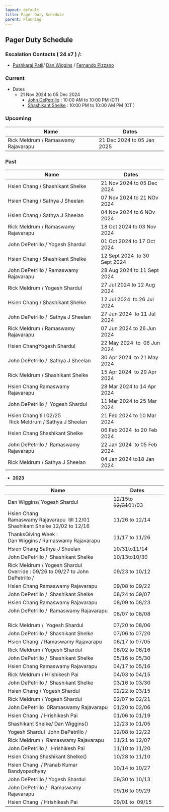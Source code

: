 ```yaml
---
layout: default
title: Pager Duty Schedule 
parent: Planning 
---
```



## Pager Duty Schedule

### Escalation Contacts ( 24 x7 ) /:

- [Pushkaraj Patil](https://ibm.enterprise.slack.com/user/@W4VR0RCMN)/ [Dan Wiggins](https://ibm.enterprise.slack.com/user/@W4BSKTCLV) / [Fernando Pizzano](https://ibm.enterprise.slack.com/user/@W8CAKPJP4)

### Current

- Dates
  - 21 Nov 2024 to 05 Dec 2024
    - [John DePetrillo](https://ibm.enterprise.slack.com/user/@W8XRJ0VN0) : 10:00 AM to 10:00 PM (CT)
    - [Shashikant Shelke](https://ibm.enterprise.slack.com/user/@U020VKV51GT) : 10:00 PM to 10:00 AM PM (CT )

### Upcoming

| Name | Dates |
| --- | --- |
| Rick Meldrum /  Ramaswamy Rajavarapu | 21 Dec 2024 to 05 Jan 2025 |

### Past

| Name | Dates |
| --- | --- |
| Hsien Chang /  Shashikant Shelke | 21 Nov 2024 to 05 Dec 2024 |
| Hsien Chang / Sathya J Sheelan | 07 Nov 2024 to 21 NOv 2024 |
| Hsien Chang / Sathya J Sheelan | 04 Nov 2024 to 6 NOv 2024 |
| Rick Meldrum / Ramaswamy Rajavarapu | 18 Oct 2024 to 03 Nov 2024 |
| John DePetrillo / Yogesh Shardul |  01 Oct 2024 to 17 Oct 2024 |
| Hsien Chang / Shashikant Shelke| 12 Sept 2024  to 30 Sept 2024 |
| John DePetrillo / Ramaswamy Rajavarapu  | 28 Aug 2024 to 11 Sept 2024 |
| Rick Meldrum / Yogesh Shardul | 27 Jul 2024 to 12 Aug 2024 |
| Hsien Chang / Shashikant Shelke| 12 Jul 2024  to 26 Jul 2024 |
| John DePetrillo /  Sathya J Sheelan| 27 Jun 2024  to 11 Jul 2024 |
| Rick Meldrum / Ramaswamy Rajavarapu | 07 Jun 2024 to 26 Jun 2024 |
| Hsien ChangYogesh Shardul | 22 May 2024  to  06 Jun 2024 |
| John DePetrillo /  Sathya J Sheelan | 30 Apr 2024  to 21 May 2024 |
| Rick Meldrum / Shashikant Shelke| 15 Apr 2024  to 29 Apr 2024 |
| Hsien Chang Ramaswamy Rajavarapu | 28 Mar 2024 to 14 Apr 2024 |
| John DePetrillo /  Yogesh Shardul | 11 Mar 2024 to 25 Mar 2024 |
| Hsien Chang till 02/25 <br/> Rick Meldrum / Sathya J Sheelan| 21 Feb 2024 to 10 Mar 2024 |
| Hsien Chang Shashikant Shelke| 06 Feb 2024  to 20 Feb 2024 |
| John DePetrillo /  Ramaswamy Rajavarapu | 22 Jan 2024  to 05 Feb 2024 |
| Rick Meldrum / Sathya J Sheelan| 04 Jan 2024 to18 Jan 2024 |

- **2023**

| Name | Dates |
| --- | --- |
| Dan Wiggins/ Yogesh Shardul | 12/15to ~~12/31~~01/03 |
| Hsien Chang  <br/> Ramaswamy Rajavarapu  till 12/01  <br/> Shashikant Shelke 12/02 to 12/16 | 11/26 to 12/14 |
| ThanksGiving Week : <br/> Dan Wiggins / Ramaswamy Rajavarapu  | 11/17 to 11/26 |
| Hsien Chang Sathya J Sheelan | 10/31to11/14 |
| John DePetrillo /  Shashikant Shelke| 10/13to10/30 |
| Rick Meldrum / Yogesh Shardul  <br/> Override : 09/26 to 09/27 to John DePetrillo /  | 09/23 to 10/12 |
| Hsien Chang Ramaswamy Rajavarapu  | 09/08 to 09/22 |
| John DePetrillo /  Shashikant Shelke| 08/24 to 09/07 |
| Hsien Chang Ramaswamy Rajavarapu  | 08/09 to 08/23 |
| John DePetrillo /  Ramaswamy Rajavarapu    | 08/07 to 08/08 |
| Rick Meldrum /  Yogesh Shardul  | 07/20 to  08/06 |
| John DePetrillo /  Shashikant Shelke| 07/06 to 07/20 |
| Hsien Chang  / Ramaswamy Rajavarapu | 06/17 to 07/05 |
| Rick Meldrum / Yogesh Shardul| 06/02 to 06/16 |
| John DePetrillo /  Shashikant Shelke| 05/16 to 05/30 |
| Hsien Chang Ramaswamy Rajavarapu  | 04/17 to 05/16 |
| Rick Meldrum / Hrishikesh Pai | 04/03 to 04/15 |
| John DePetrillo /  Shashikant Shelke| 03/16 to 03/30 |
| Hsien Chang / Yogesh Shardul  | 02/22 to 03/15 |
| Rick Meldrum / Yogesh Shardul  | 02/07 to 02/21 |
| John DePetrillo  0Ramaswamy Rajavarapu   | 01/20 to 02/06 |
| Hsien Chang  / Hrishikesh Pai  | 01/06 to 01/19 |
| Shashikant Shelke/ Dan Wiggins()   | 12/23 to 01/05 |
| Yogesh Shardul  John DePetrillo /   | 12/08 to 12/22 |
| Rick Meldrum /  Ramaswamy Rajavarapu  | 11/21 to 12/07 |
| John DePetrillo /   Hrishikesh Pai  | 11/10 to 11/20 |
| Hsien Chang Shashikant Shelke()  | 10/28 to 11/10 |
| Hsien Chang  / Pranab Kumar Bandyopadhyay  | 10/14 to 10/27 |
| John DePetrillo /  Yogesh Shardul  | 09/30 to 10/13 |
| John DePetrillo /   Ramaswamy Rajavarapu  | 09/16 to 09/29 |
| Hsien Chang  / Hrishikesh Pai  | 09/01 to  09/15 |
